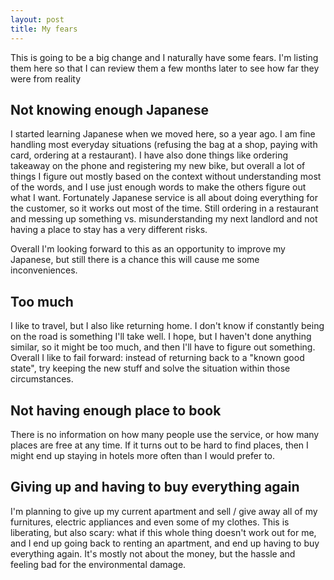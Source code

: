 ```yaml
---
layout: post
title: My fears
---
```


This is going to be a big change and I naturally have some fears. I'm listing them here so that I can review them a few months later to see how far they were from reality

## Not knowing enough Japanese

I started learning Japanese when we moved here, so a year ago. I am fine handling most everyday situations (refusing the bag at a shop, paying with card, ordering at a restaurant). I have also done things like ordering takeaway on the phone and registering my new bike, but overall a lot of things I figure out mostly based on the context without understanding most of the words, and I use just enough words to make the others figure out what I want. Fortunately Japanese service is all about doing everything for the customer, so it works out most of the time. Still ordering in a restaurant and messing up something vs. misunderstanding my next landlord and not having a place to stay has a very different risks.

Overall I'm looking forward to this as an opportunity to improve my Japanese, but still there is a chance this will cause me some inconveniences.

## Too much

I like to travel, but I also like returning home. I don't know if constantly being on the road is something I'll take well. I hope, but I haven't done anything similar, so it might be too much, and then I'll have to figure out something. Overall I like to fail forward: instead of returning back to a "known good state", try keeping the new stuff and solve the situation within those circumstances.

## Not having enough place to book

There is no information on how many people use the service, or how many places are free at any time. If it turns out to be hard to find places, then I might end up staying in hotels more often than I would prefer to.

## Giving up and having to buy everything again

I'm planning to give up my current apartment and sell / give away all of my furnitures, electric appliances and even some of my clothes. This is liberating, but also scary: what if this whole thing doesn't work out for me, and I end up going back to renting an apartment, and end up having to buy everything again. It's mostly not about the money, but the hassle and feeling bad for the environmental damage.
